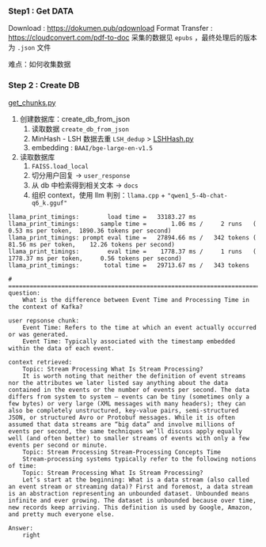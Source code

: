 ### Step1 : Get DATA

Download : https://dokumen.pub/qdownload
Format Transfer : https://cloudconvert.com/pdf-to-doc
采集的数据见 `epubs` ，最终处理后的版本为 `.json` 文件


难点：如何收集数据



### Step 2 : Create DB
[get_chunks.py](get_chunks.py)
1. 创建数据库：create_db_from_json
   1. 读取数据 `create_db_from_json`
   2. MinHash - LSH 数据去重 `LSH_dedup` > [LSHHash.py](LSHHash.py)
   3. embedding : `BAAI/bge-large-en-v1.5`
2. 读取数据库
   1. `FAISS.load_local`
   2. 切分用户回复 -> `user_response`
   3. 从 db 中检索得到相关文本 -> `docs`
   4. 组织 context，使用 llm 判别：`llama.cpp` + `"qwen1_5-4b-chat-q6_k.gguf"`

```text
llama_print_timings:        load time =   33183.27 ms
llama_print_timings:      sample time =       1.06 ms /     2 runs   (    0.53 ms per token,  1890.36 tokens per second)
llama_print_timings: prompt eval time =   27894.66 ms /   342 tokens (   81.56 ms per token,    12.26 tokens per second)
llama_print_timings:        eval time =    1778.37 ms /     1 runs   ( 1778.37 ms per token,     0.56 tokens per second)
llama_print_timings:       total time =   29713.67 ms /   343 tokens

# =========================================================================================================================
question: 
	What is the difference between Event Time and Processing Time in the context of Kafka?

user repsonse chunk: 
	Event Time: Refers to the time at which an event actually occurred or was generated.
    Event Time: Typically associated with the timestamp embedded within the data of each event.

context retrieved: 
	Topic: Stream Processing What Is Stream Processing?
	It is worth noting that neither the definition of event streams nor the attributes we later listed say anything about the data contained in the events or the number of events per second. The data differs from system to system — events can be tiny (sometimes only a few bytes) or very large (XML messages with many headers); they can also be completely unstructured, key-value pairs, semi-structured JSON, or structured Avro or Protobuf messages. While it is often assumed that data streams are “big data” and involve millions of events per second, the same techniques we’ll discuss apply equally well (and often better) to smaller streams of events with only a few events per second or minute.
	Topic: Stream Processing Stream-Processing Concepts Time
	Stream-processing systems typically refer to the following notions of time:
	Topic: Stream Processing What Is Stream Processing?
	Let’s start at the beginning: What is a data stream (also called an event stream or streaming data)? First and foremost, a data stream is an abstraction representing an unbounded dataset. Unbounded means infinite and ever growing. The dataset is unbounded because over time, new records keep arriving. This definition is used by Google, Amazon, and pretty much everyone else.

Answer: 
	right
```

